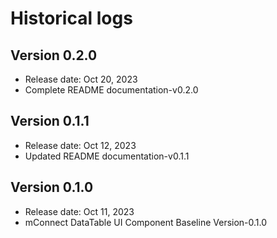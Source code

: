 # Historical logs

## Version 0.2.0

- Release date: Oct 20, 2023
- Complete README documentation-v0.2.0

## Version 0.1.1

- Release date: Oct 12, 2023
- Updated README documentation-v0.1.1

## Version 0.1.0

- Release date: Oct 11, 2023
- mConnect DataTable UI Component Baseline Version-0.1.0
